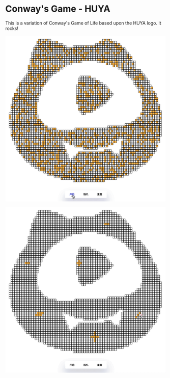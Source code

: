 # Conway's Game - HUYA

This is a variation of Conway's Game of Life based upon the HUYA logo. It rocks!

![](./images/random-gif-1.gif)

![](./images/random-gif-2.gif)